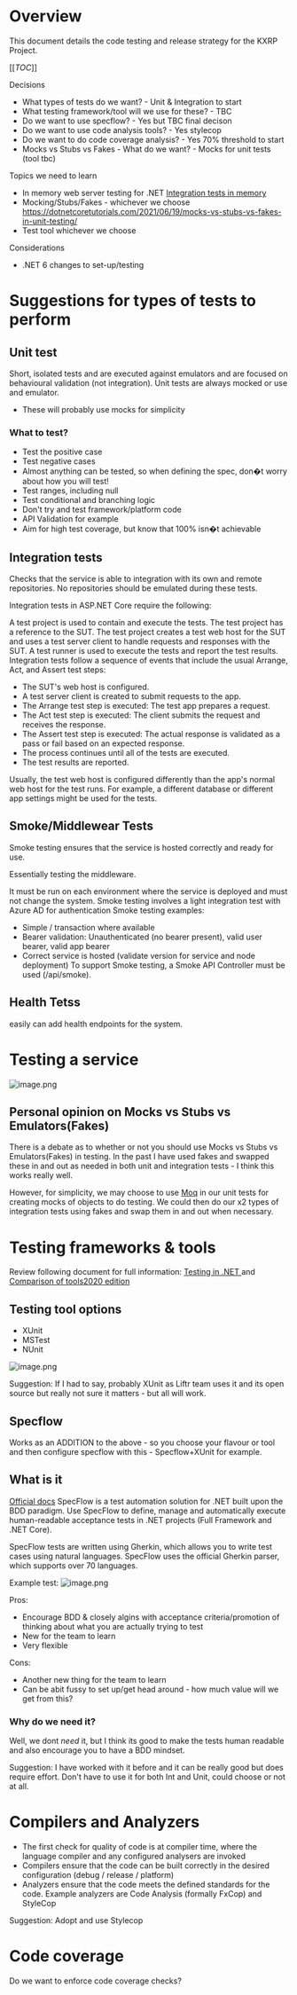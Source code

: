 # Overview
This document details the code testing and release strategy for the KXRP Project.

[[_TOC_]]

Decisions
- What types of tests do we want? - Unit & Integration to start
- What testing framework/tool will we use for these? - TBC
- Do we want to use specflow? - Yes but TBC final decison
- Do we want to use code analysis tools? - Yes stylecop
- Do we want to do code coverage analysis? - Yes 70% threshold to start
- Mocks vs Stubs vs Fakes - What do we want? - Mocks for unit tests (tool tbc)

Topics we need to learn
- In memory web server testing for .NET [Integration tests in memory](https://docs.microsoft.com/en-us/aspnet/core/test/integration-tests?view=aspnetcore-6.0)
- Mocking/Stubs/Fakes - whichever we choose https://dotnetcoretutorials.com/2021/06/19/mocks-vs-stubs-vs-fakes-in-unit-testing/
- Test tool  whichever we choose


Considerations
- .NET 6 changes to set-up/testing


# Suggestions for types of tests to perform

## Unit test
Short, isolated tests and are executed against emulators and are focused on behavioural validation (not integration). Unit tests are always mocked or use and emulator.

- These will probably use mocks for simplicity

### What to test?
- Test the positive case
- Test negative cases
- Almost anything can be tested, so when defining the spec, don�t worry about how you will test!
- Test ranges, including null
- Test conditional and branching logic
- Don't try and test framework/platform code
- API Validation for example
- Aim for high test coverage, but know that 100% isn�t achievable


## Integration tests

Checks that the service is able to integration with its own and remote repositories.  No repositories should be emulated during these tests.

Integration tests in ASP.NET Core require the following:

A test project is used to contain and execute the tests. The test project has a reference to the SUT.
The test project creates a test web host for the SUT and uses a test server client to handle requests and responses with the SUT.
A test runner is used to execute the tests and report the test results.
Integration tests follow a sequence of events that include the usual Arrange, Act, and Assert test steps:

- The SUT's web host is configured.
- A test server client is created to submit requests to the app.
- The Arrange test step is executed: The test app prepares a request.
- The Act test step is executed: The client submits the request and receives the response.
- The Assert test step is executed: The actual response is validated as a pass or fail based on an expected response.
- The process continues until all of the tests are executed.
- The test results are reported.

Usually, the test web host is configured differently than the app's normal web host for the test runs. For example, a different database or different app settings might be used for the tests.

## Smoke/Middlewear Tests
Smoke testing ensures that the service is hosted correctly and ready for use.

Essentially testing the middleware.

 It must be run on each environment where the service is deployed and must not change the system. Smoke testing involves a light integration test with Azure AD for authentication Smoke testing examples:
- Simple / transaction where available
- Bearer validation: Unauthenticated (no bearer present), valid user bearer, valid app bearer
- Correct service is hosted (validate version for service and node deployment)
To support Smoke testing, a Smoke API Controller must be used (/api/smoke).

## Health Tetss
easily can add health endpoints for the system.

# Testing a service
![image.png](./Docs/TestingAService.png)

## Personal opinion on Mocks vs Stubs vs Emulators(Fakes)
There is a debate as to whether or not you should use Mocks vs Stubs vs Emulators(Fakes) in testing. In the past I have used fakes and swapped these in and out as needed in both unit and integration tests - I think this works really well.

However, for simplicity, we may choose to use [Moq](https://github.com/Moq) in our unit tests for creating mocks of objects to do testing.
We could then do our x2 types of integration tests using fakes and swap them in and out when necessary.

# Testing frameworks & tools
Review following document for full information: [Testing in .NET
](https://docs.microsoft.com/en-us/dotnet/core/testing/) and [Comparison of tools2020 edition](https://www.c-sharpcorner.com/UploadFile/Santhi.M/comparison-of-unit-testing-tools-in-net/)

## Testing tool options
- XUnit
- MSTest
- NUnit

![image.png](./Docs/ComparisonOfTestF.png)

Suggestion: If I had to say, probably XUnit as Liftr team uses it and its open source but really not sure it matters - but all will work.

## Specflow
Works as an ADDITION to the above - so you choose your flavour or tool and then configure specflow with this - Specflow+XUnit for example.

## What is it
[Official docs](https://specflow.org/)
SpecFlow is a test automation solution for .NET built upon the BDD paradigm. Use SpecFlow to define, manage and automatically execute human-readable acceptance tests in .NET projects (Full Framework and .NET Core).

SpecFlow tests are written using Gherkin, which allows you to write test cases using natural languages. SpecFlow uses the official Gherkin parser, which supports over 70 languages.

Example test:
![image.png](./Docs/ExampleSpecFlow.png)

Pros: 
- Encourage BDD & closely algins with acceptance criteria/promotion of thinking about what you are actually trying to test
- New for the team to learn
- Very flexible 

Cons:
- Another new thing for the team to learn
- Can be abit fussy to set up/get head around - how much value will we get from this?

### Why do we need it?
Well, we dont *need* it, but I think its good to make the tests human readable and also encourage you to have a BDD mindset.

Suggestion: I have worked with it before and it can be really good but does require effort. Don't have to use it for both Int and Unit, could choose or not at all.

# Compilers and Analyzers
- The first check for quality of code is at compiler time, where the language compiler and any configured analysers are invoked
- Compilers ensure that the code can be built correctly in the desired configuration (debug / release / platform)
- Analyzers ensure that the code meets the defined standards for the code.  Example analyzers are Code Analysis (formally FxCop) and StyleCop

Suggestion: Adopt and use Stylecop

# Code coverage
Do we want to enforce code coverage checks? 